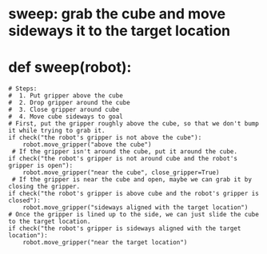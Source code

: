 

# sweep: grab the cube and move sideways it to the target location
# def sweep(robot):
    # Steps:
    #  1. Put gripper above the cube
    #  2. Drop gripper around the cube
    #  3. Close gripper around cube
    #  4. Move cube sideways to goal
    # First, put the gripper roughly above the cube, so that we don't bump it while trying to grab it.
    if check("the robot's gripper is not above the cube"):
        robot.move_gripper("above the cube")
     # If the gripper isn't around the cube, put it around the cube.
    if check("the robot's gripper is not around cube and the robot's gripper is open"):
        robot.move_gripper("near the cube", close_gripper=True)
     # If the gripper is near the cube and open, maybe we can grab it by closing the gripper.
    if check("the robot's gripper is above cube and the robot's gripper is closed"):
        robot.move_gripper("sideways aligned with the target location")
    # Once the gripper is lined up to the side, we can just slide the cube to the target location.
    if check("the robot's gripper is sideways aligned with the target location"):
        robot.move_gripper("near the target location")